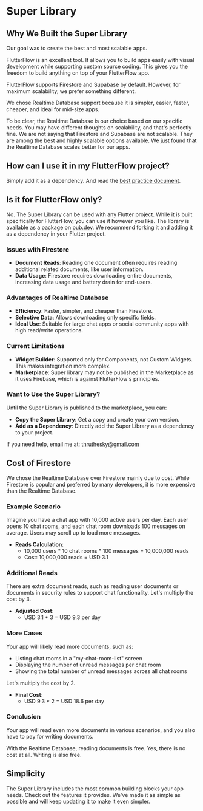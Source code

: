 # Super Library


## Why We Built the Super Library

Our goal was to create the best and most scalable apps.

FlutterFlow is an excellent tool. It allows you to build apps easily with visual development while supporting custom source coding. This gives you the freedom to build anything on top of your FlutterFlow app.

FlutterFlow supports Firestore and Supabase by default. However, for maximum scalability, we prefer something different.

We chose Realtime Database support because it is simpler, easier, faster, cheaper, and ideal for mid-size apps.

To be clear, the Realtime Database is our choice based on our specific needs. You may have different thoughts on scalability, and that's perfectly fine. We are not saying that Firestore and Supabase are not scalable. They are among the best and highly scalable options available. We just found that the Realtime Database scales better for our apps.


## How can I use it in my FlutterFlow project?

Simply add it as a dependency. And read the [best practice document](./best_practice.md).




## Is it for FlutterFlow only?

No. The Super Library can be used with any Flutter project. While it is built specifically for FlutterFlow, you can use it however you like. The library is available as a package on [pub.dev](https://pub.dev). We recommend forking it and adding it as a dependency in your Flutter project.



### Issues with Firestore

- **Document Reads**: Reading one document often requires reading additional related documents, like user information.
- **Data Usage**: Firestore requires downloading entire documents, increasing data usage and battery drain for end-users.

### Advantages of Realtime Database

- **Efficiency**: Faster, simpler, and cheaper than Firestore.
- **Selective Data**: Allows downloading only specific fields.
- **Ideal Use**: Suitable for large chat apps or social community apps with high read/write operations.

### Current Limitations

- **Widget Builder**: Supported only for Components, not Custom Widgets. This makes integration more complex.
- **Marketplace**: Super library may not be published in the Marketplace as it uses Firebase, which is against FlutterFlow's principles.

### Want to Use the Super Library?

Until the Super Library is published to the marketplace, you can:

- **Copy the Super Library**: Get a copy and create your own version.
- **Add as a Dependency**: Directly add the Super Library as a dependency to your project.

If you need help, email me at: thruthesky@gmail.com




## Cost of Firestore

We chose the Realtime Database over Firestore mainly due to cost. While Firestore is popular and preferred by many developers, it is more expensive than the Realtime Database.

### Example Scenario

Imagine you have a chat app with 10,000 active users per day. Each user opens 10 chat rooms, and each chat room downloads 100 messages on average. Users may scroll up to load more messages.

- **Reads Calculation**: 
  - 10,000 users * 10 chat rooms * 100 messages = 10,000,000 reads
  - Cost: 10,000,000 reads = USD 3.1

### Additional Reads

There are extra document reads, such as reading user documents or documents in security rules to support chat functionality. Let's multiply the cost by 3.

- **Adjusted Cost**: 
  - USD 3.1 * 3 = USD 9.3 per day

### More Cases

Your app will likely read more documents, such as:

- Listing chat rooms in a "my-chat-room-list" screen
- Displaying the number of unread messages per chat room
- Showing the total number of unread messages across all chat rooms

Let's multiply the cost by 2.

- **Final Cost**: 
  - USD 9.3 * 2 = USD 18.6 per day

### Conclusion

Your app will read even more documents in various scenarios, and you also have to pay for writing documents.

With the Realtime Database, reading documents is free. Yes, there is no cost at all. Writing is also free.



## Simplicity

The Super Library includes the most common building blocks your app needs. Check out the features it provides. We've made it as simple as possible and will keep updating it to make it even simpler.




